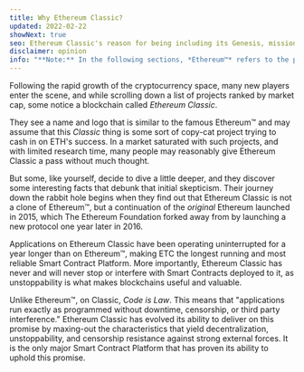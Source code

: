 ```yaml
---
title: Why Ethereum Classic?
updated: 2022-02-22
showNext: true
seo: Ethereum Classic's reason for being including its Genesis, mission of Decentralization and the bright future it enables thanks to Code is Law.
disclaimer: opinion
info: "**Note:** In the following sections, *Ethereum™* refers to the post DAO Fork [Ethereum Foundation](https://ethereum.org) Mainnet Chain, not to be confused with the Ethereum *protocol*, which is used many blockchain projects including Ethereum Classic"
---
```


Following the rapid growth of the cryptocurrency space, many new players enter the scene, and while scrolling down a list of projects ranked by market cap, some notice a blockchain called _Ethereum Classic_.

They see a name and logo that is similar to the famous Ethereum™ and may assume that this _Classic_ thing is some sort of copy-cat project trying to cash in on ETH's success. In a market saturated with such projects, and with limited research time, many people may reasonably give Ethereum Classic a pass without much thought.

But some, like yourself, decide to dive a little deeper, and they discover some interesting facts that debunk that initial skepticism. Their journey down the rabbit hole begins when they find out that Ethereum Classic is not a clone of Ethereum™, but a continuation of the *original* Ethereum launched in 2015, which The Ethereum Foundation forked away from by launching a new protocol one year later in 2016.

Applications on Ethereum Classic have been operating uninterrupted for a year longer than on Ethereum™, making ETC the longest running and most reliable Smart Contract Platform. More importantly, Ethereum Classic has never and will never stop or interfere with Smart Contracts deployed to it, as unstoppability is what makes blockchains useful and valuable.

Unlike Ethereum™, on Classic, _Code is Law_. This means that "applications run exactly as programmed without downtime, censorship, or third party interference." Ethereum Classic has evolved its ability to deliver on this promise by maxing-out the characteristics that yield decentralization, unstoppability, and censorship resistance against strong external forces. It is the only major Smart Contract Platform that has proven its ability to uphold this promise.
